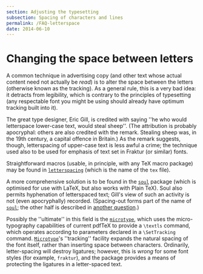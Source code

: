 ```yaml
---
section: Adjusting the typesetting
subsection: Spacing of characters and lines
permalink: /FAQ-letterspace
date: 2014-06-10
---
```


# Changing the space between letters

A common technique in advertising copy (and other text whose actual
content need not actually be _read_) is to alter the space
between the letters (otherwise known as the tracking).  As a general
rule, this is a very bad idea: it detracts from legibility, which is
contrary to the principles of typesetting (any respectable font you
might be using should already have optimum tracking built into it).

The great type designer, Eric Gill, is credited with saying ''he who
would letterspace lower-case text, would steal sheep''.  (The
attribution is probably apocryphal: others are also credited with the
remark.  Stealing sheep was, in the 19th century, a capital offence in
Britain.)  As the remark suggests, though, letterspacing of upper-case
text is less awful a crime; the technique used also to be used for
emphasis of text set in Fraktur (or similar) fonts.

Straightforward macros (usable, in principle, with any TeX macro
package) may be found in [`letterspacing`](https://ctan.org/pkg/letterspacing) (which is the name of
the `tex` file).

A more comprehensive solution is to be found in the [`soul`](https://ctan.org/pkg/soul)
package (which is optimised for use with LaTeX, but also works with
Plain TeX).  Soul also permits hyphenation of letterspaced text;
Gill's view of such an activity is not (even apocryphally) recorded.
(Spacing-out forms part of the name of [`soul`](https://ctan.org/pkg/soul); the other half
is described in [another question](FAQ-underline.md).)

Possibly the ''ultimate'' in this field is the [`microtype`](https://ctan.org/pkg/microtype),
which uses the micro-typography capabilities of current pdfTeX to
provide a `\textls` command, which operates according to parameters
declared in a `\SetTracking` command.  [`Microtype`](https://ctan.org/pkg/Microtype)'s
''tracking'' facility expands the natural spacing of the font itself,
rather than inserting space between characters.  Ordinarily,
letter-spacing will destroy ligatures; however, this is _wrong_
for some font styles (for example, `fraktur`), and the
package provides a means of protecting the ligatures in a
letter-spaced text.

